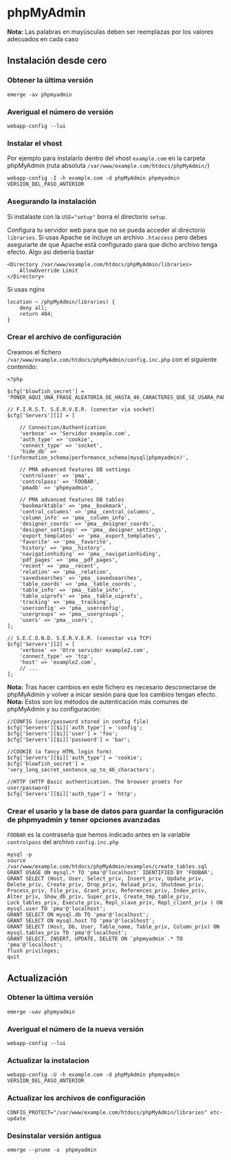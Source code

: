 # phpMyAdmin

__Nota:__ Las palabras en mayúsculas deben ser reemplazas por los valores adecuados en cada caso

## Instalación desde cero

### Obtener la última versión

	emerge -av phpmyadmin

### Averigual el número de versión

	webapp-config --lui

### Instalar el vhost

Por ejemplo para instalarlo dentro del vhost `example.com` en la carpeta phpMyAdmin (ruta absoluta  `/var/www/example.com/htdocs/phpMyAdmin/`)

	webapp-config -I -h example.com -d phpMyAdmin phpmyadmin VERSION_DEL_PASO_ANTERIOR

### Asegurando la instalación

Si instalaste con la `USE="setup"` borra el directorio `setup`.

Configura tu servidor web para que no se pueda acceder al directorio `libraries`. Si usas Apache se incluye un archivo `.htaccess` pero debes asegurarte de que Apache está configurado para que dicho archivo tenga efecto. Algo así debería bastar

	<Directory /var/www/example.com/htdocs/phpMyAdmin/libraries>
		AllowOverride Limit
	</Directory>


Si usas nginx

	location ~ /phpMyAdmin/libraries) {
		deny all;
		return 404;
	}

### Crear el archivo de configuración

Creamos el fichero `/var/www/example.com/htdocs/phpMyAdmin/config.inc.php` con el siguiente contenido:

	<?php

	$cfg['blowfish_secret'] = 'PONER_AQUI_UNA_FRASE_ALEATORIA_DE_HASTA_46_CARACTERES_QUE_SE_USARA_PARA_CIFRAR_LA_CONTRASENA_DE_LA_COOKIE';

	// F.I.R.S.T. S.E.R.V.E.R. (conectar via socket)
	$cfg['Servers'][1] = [

		// Connection/Authentication
		'verbose' => 'Servidor example.com',
		'auth_type' => 'cookie',
		'connect_type' => 'socket',
		'hide_db' => '(information_schema|performance_schema|mysql|phpmyadmin)',

		// PMA advanced features DB settings
		'controluser' => 'pma',
		'controlpass' => 'FOOBAR',
		'pmadb' => 'phpmyadmin',

		// PMA advanced features DB tables
		'bookmarktable' => 'pma__bookmark',
		'central_columns' => 'pma__central_columns',
		'column_info' => 'pma__column_info',
		'designer_coords' => 'pma__designer_coords',
		'designer_settings' => 'pma__designer_settings',
		'export_templates' => 'pma__export_templates',
		'favorite' => 'pma__favorite',
		'history' => 'pma__history',
		'navigationhiding' => 'pma__navigationhiding',
		'pdf_pages' => 'pma__pdf_pages',
		'recent' => 'pma__recent',
		'relation' => 'pma__relation',
		'savedsearches' => 'pma__savedsearches',
		'table_coords' => 'pma__table_coords',
		'table_info' => 'pma__table_info',
		'table_uiprefs' => 'pma__table_uiprefs',
		'tracking' => 'pma__tracking',
		'userconfig' => 'pma__userconfig',
		'usergroups' => 'pma__usergroups',
		'users' => 'pma__users',
	];

	// S.E.C.O.N.D. S.E.R.V.E.R. (conectar via TCP)
	$cfg['Servers'][2] = [
		'verbose' => 'Otro servidor example2.com',
		'connect_type' => 'tcp',
		'host' => 'example2.com',
		// ...
	];

__Nota:__ Tras hacer cambios en este fichero es necesario desconectarse de phpMyAdmin y volver a inicar sesión para que los cambios tengan efecto.
__Nota:__ Estos son los métodos de autenticación más comunes de phpMyAdmin y su configuración:

	//CONFIG (user/password stored in config file)
	$cfg['Servers'][$i]['auth_type'] = 'config';
	$cfg['Servers'][$i]['user'] = 'foo';
	$cfg['Servers'][$i]['password'] = 'bar';

	//COOKIE (a fancy HTML login form)
	$cfg['Servers'][$i]['auth_type'] = 'cookie';
	$cfg['blowfish_secret'] = 'very_long_secret_sentence_up_to_46_characters';

	//HTTP (HTTP Basic authentication. The browser promts for user/password)
	$cfg['Servers'][$i]['auth_type'] = 'http';


### Crear el usario y la base de datos para guardar la configuración de phpmyadmin y tener opciones avanzadas

`FOOBAR` es la contraseña que hemos indicado antes en la variable `controlpass` del archivo `config.inc.php`

	mysql -p
	source /var/www/example.com/htdocs/phpMyAdmin/examples/create_tables.sql
	GRANT USAGE ON mysql.* TO 'pma'@'localhost' IDENTIFIED BY 'FOOBAR';
	GRANT SELECT (Host, User, Select_priv, Insert_priv, Update_priv, Delete_priv, Create_priv, Drop_priv, Reload_priv, Shutdown_priv, Process_priv, File_priv, Grant_priv, References_priv, Index_priv, Alter_priv, Show_db_priv, Super_priv, Create_tmp_table_priv, Lock_tables_priv, Execute_priv, Repl_slave_priv, Repl_client_priv ) ON mysql.user TO 'pma'@'localhost';
	GRANT SELECT ON mysql.db TO 'pma'@'localhost';
	GRANT SELECT ON mysql.host TO 'pma'@'localhost';
	GRANT SELECT (Host, Db, User, Table_name, Table_priv, Column_priv) ON mysql.tables_priv TO 'pma'@'localhost';
	GRANT SELECT, INSERT, UPDATE, DELETE ON `phpmyadmin`.* TO 'pma'@'localhost';
	flush privileges;
	quit


## Actualización

###  Obtener la última versión

	emerge -uav phpmyadmin

###  Averigual el número de la nueva versión

	webapp-config --lui

### Actualizar la instalacion

	webapp-config -U -h example.com -d phpMyAdmin phpmyadmin VERSION_DEL_PASO_ANTERIOR

### Actualizar los archivos de configuración

	CONFIG_PROTECT="/var/www/example.com/htdocs/phpMyAdmin/libraries" etc-update

### Desinstalar versión antigua

	emerge --prune -a  phpmyadmin
